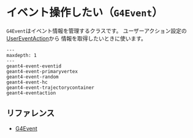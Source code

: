 # イベント操作したい（``G4Event``）

``G4Event``はイベント情報を管理するクラスです。
ユーザーアクション設定の
[UserEventAction](./geant4-user-eventaction.md)から
情報を取得したいときに使います。

```{toctree}
---
maxdepth: 1
---
geant4-event-eventid
geant4-event-primaryvertex
geant4-event-random
geant4-event-hc
geant4-event-trajectorycontainer
geant4-eventaction
```

## リファレンス

- [G4Event](https://geant4.kek.jp/Reference/11.2.0/classG4Event.html)
